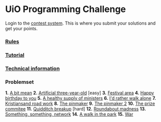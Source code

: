 # UiO Programming Challenge

Login to the [contest system](http://178.62.242.80). This is where you submit your solutions and get your points.

### [Rules](rules.pdf)
### [Tutorial](tutorial.html)
### [Technical information](tech_info.html)

### Problemset
__1.__ [A bit mean](bitmean.html)
__2.__ [Artificial three-year-old](artifi.html) [easy]
__3.__ [Festival area](festival.html)
__4.__ [Happy birthday to you](birthdays.html)
__5.__ [A healthy supply of ministers](healthy.html)
__6.__ [I'd rather walk alone](football.html)
__7.__ [Kristiansand road work](kristian.html)
__8.__ [The pinmaker](pinmake.html)
__9.__ [The pinmaker 2](pinmake2.html)
__10.__ [The prize commitee](prize.html)
__11.__ [Quidditch breakup](quid.html) [hard]
__12.__ [Roundabout madness](rabout.html)
__13.__ [Something, something, network](socket.html)
__14.__ [A walk in the park](walk.html)
__15.__ [War](war.html)
